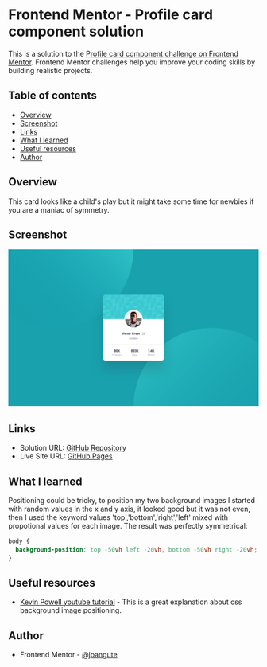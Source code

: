 # Frontend Mentor - Profile card component solution

This is a solution to the [Profile card component challenge on Frontend Mentor](https://www.frontendmentor.io/challenges/profile-card-component-cfArpWshJ). Frontend Mentor challenges help you improve your coding skills by building realistic projects. 

## Table of contents

- [Overview](#overview)
- [Screenshot](#screenshot)
- [Links](#links)
- [What I learned](#what-i-learned)
- [Useful resources](#useful-resources)
- [Author](#author)

## Overview

This card looks like a child's play but it might take some time for newbies if you are a maniac of symmetry.

## Screenshot

![Desktop Screenshot](screenshots/desktop_1440x900.png)

## Links

- Solution URL: [GitHub Repository](https://github.com/joangute/mentor-solution_profile-card/)
- Live Site URL: [GitHub Pages](https://joangute.github.io/mentor-solution_profile-card/)

## What I learned

Positioning could be tricky, to position my two background images I started with random values in the x and y axis, it looked good but it was not even, then I used the keyword values 'top','bottom','right','left' mixed with propotional values for each image. The result was perfectly symmetrical:

```css
body {
  background-position: top -50vh left -20vh, bottom -50vh right -20vh;
}
```

## Useful resources

- [Kevin Powell youtube tutorial](https://www.youtube.com/watch?v=3T_Jy1CqH9k&t=58s) - This is a great explanation about css background image positioning.

## Author

- Frontend Mentor - [@joangute](https://www.frontendmentor.io/profile/joangute)
